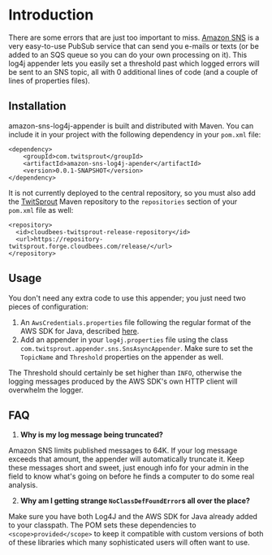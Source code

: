 Introduction
============

There are some errors that are just too important to miss. [Amazon SNS](http://aws.amazon.com/sns/)
is a very easy-to-use PubSub service that can send you e-mails or texts (or be
added to an SQS queue so you can do your own processing on it). This log4j
appender lets you easily set a threshold past which logged errors will be sent
to an SNS topic, all with 0 additional lines of code (and a couple of lines of
properties files).

Installation
------------

amazon-sns-log4j-appender is built and distributed with Maven. You can include
it in your project with the following dependency in your `pom.xml` file:

    <dependency>
        <groupId>com.twitsprout</groupId>
        <artifactId>amazon-sns-log4j-apender</artifactId>
        <version>0.0.1-SNAPSHOT</version>
    </dependency>

It is not currently deployed to the central repository, so you must also
add the [TwitSprout](http://twitsprout.com) Maven repository to the
`repositories` section of your `pom.xml` file as well:

    <repository>
      <id>cloudbees-twitsprout-release-repository</id>
      <url>https://repository-twitsprout.forge.cloudbees.com/release/</url>
    </repository>

Usage
-----

You don't need any extra code to use this appender; you just need two pieces of
configuration:

  1. An `AwsCredentials.properties` file following the regular format of the
     AWS SDK for Java, described [here](http://aws.amazon.com/articles/3586).
  2. Add an appender in your `log4j.properties` file using the class
     `com.twitsprout.appender.sns.SnsAsyncAppender`. Make sure to set the
     `TopicName` and `Threshold` properties on the appender as well.

The Threshold should certainly be set higher than `INFO`, otherwise the logging
messages produced by the AWS SDK's own HTTP client will overwhelm the logger.

FAQ
---

  1. **Why is my log message being truncated?**

  Amazon SNS limits published messages to 64K. If your log message exceeds that
  amount, the appender will automatically truncate it. Keep these messages short
  and sweet, just enough info for your admin in the field to know what's going on
  before he finds a computer to do some real analysis.

  2. **Why am I getting strange `NoClassDefFoundError`s all over the place?**

  Make sure you have both Log4J and the AWS SDK for Java already added to your
  classpath. The POM sets these dependencies to `<scope>provided</scope>` to keep
  it compatible with custom versions of both of these libraries which many
  sophisticated users will often want to use.
